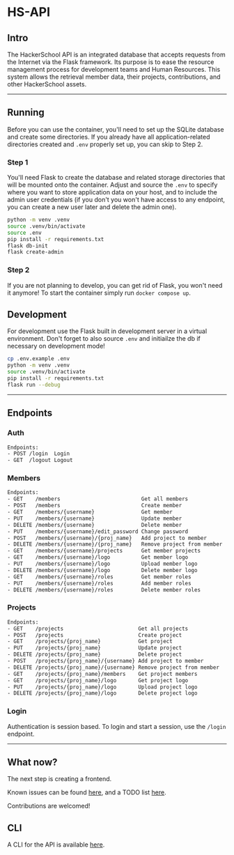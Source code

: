 # HS-API

## Intro
The HackerSchool API is an integrated database that accepts requests from the Internet via the Flask framework. Its purpose is to ease the resource management process for development teams and Human Resources. This system allows the retrieval member data, their projects, contributions, and other HackerSchool assets.
***

## Running 
Before you can use the container, you'll need to set up the SQLite database and create some directories. If you already have all application-related directories created and `.env` properly set up, you can skip to Step 2.

### Step 1
You'll need Flask to create the database and related storage directories that will be mounted onto the container.
Adjust and source the `.env` to specify where you want to store application data on your host, and to include the admin user credentials (if you don't you won't have access to any endpoint, you can create a new user later and delete the admin one).
```sh
python -m venv .venv
source .venv/bin/activate
source .env
pip install -r requirements.txt
flask db-init
flask create-admin
```

### Step 2
If you are not planning to develop, you can get rid of Flask, you won't need it anymore! 
To start the container simply run `docker compose up`.

## Development
For development use the Flask built in development server in a virtual environment. Don't forget to also source `.env` and initiailze the db if necessary on development mode!
```sh
cp .env.example .env
python -m venv .venv
source .venv/bin/activate
pip install -r requirements.txt
flask run --debug
```

---
## Endpoints
### Auth
```txt
Endpoints:
- POST /login  Login
- GET  /logout Logout
```

### Members
```txt
Endpoints:
- GET    /members                          Get all members
- POST   /members                          Create member
- GET    /members/{username}               Get member
- PUT    /members/{username}               Update member
- DELETE /members/{username}               Delete member
- PUT    /members/{username}/edit_password Change password 
- POST   /members/{username}/{proj_name}   Add project to member
- DELETE /members/{username}/{proj_name}   Remove project from member
- GET    /members/{username}/projects      Get member projects
- GET    /members/{username}/logo          Get member logo
- PUT    /members/{username}/logo          Upload member logo
- DELETE /members/{username}/logo          Delete member logo
- GET    /members/{username}/roles         Get member roles 
- PUT    /members/{username}/roles         Add member roles 
- DELETE /members/{username}/roles         Delete member roles 
```

### Projects
```txt
Endpoints:
- GET    /projects                        Get all projects
- POST   /projects                        Create project
- GET    /projects/{proj_name}            Get project
- PUT    /projects/{proj_name}            Update project
- DELETE /projects/{proj_name}            Delete project
- POST   /projects/{proj_name}/{username} Add project to member
- DELETE /projects/{proj_name}/{username} Remove project from member
- GET    /projects/{proj_name}/members    Get project members
- GET    /projects/{proj_name}/logo       Get project logo
- PUT    /projects/{proj_name}/logo       Upload project logo
- DELETE /projects/{proj_name}/logo       Delete project logo
```
### Login
Authentication is session based. To login and start a session, use the `/login` endpoint.

---
## What now?
The next step is creating a frontend.

Known issues can be found [here](https://github.com/HackerSchool/HS-API/issues/5), and a TODO list [here](https://github.com/HackerSchool/HS-API/issues/7).

Contributions are welcomed!


## CLI
A CLI for the API is available [here](https://github.com/HackerSchool/hs-cli).
